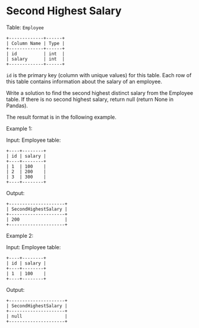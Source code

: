 # Second Highest Salary

Table: `Employee`

```
+-------------+------+
| Column Name | Type |
+-------------+------+
| id          | int  |
| salary      | int  |
+-------------+------+
```

`id` is the primary key (column with unique values) for this table.
Each row of this table contains information about the salary of an employee.
 

Write a solution to find the second highest distinct salary from the Employee table. If there is no second highest salary, return null (return None in Pandas).

The result format is in the following example.

 

Example 1:

Input: 
Employee table:
```
+----+--------+
| id | salary |
+----+--------+
| 1  | 100    |
| 2  | 200    |
| 3  | 300    |
+----+--------+
```

Output: 
```
+---------------------+
| SecondHighestSalary |
+---------------------+
| 200                 |
+---------------------+
```

Example 2:

Input: 
Employee table:
```
+----+--------+
| id | salary |
+----+--------+
| 1  | 100    |
+----+--------+
```

Output: 
```
+---------------------+
| SecondHighestSalary |
+---------------------+
| null                |
+---------------------+
```